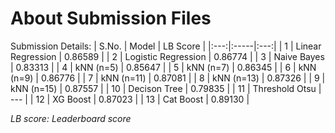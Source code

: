 # About Submission Files
Submission Details:
| S.No. | Model | LB Score |
|:---:|:-----|:---:|
| 1 | Linear Regression | 0.86589 |
| 2 | Logistic Regression | 0.86774 |
| 3 | Naive Bayes | 0.83313 |
| 4 | kNN (n=5) | 0.85647 |
| 5 | kNN (n=7) | 0.86345 |
| 6 | kNN (n=9) | 0.86776 |
| 7 | kNN (n=11) | 0.87081 |
| 8 | kNN (n=13) | 0.87326 |
| 9 | kNN (n=15) | 0.87557 |
| 10 | Decison Tree | 0.79835 |
| 11 | Threshold Otsu | --- |
| 12 | XG Boost | 0.87023 |
| 13 | Cat Boost | 0.89130 |

*LB score: Leaderboard score*